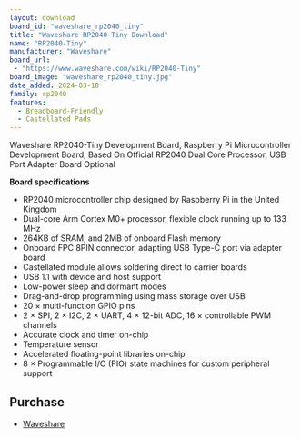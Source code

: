 ```yaml
---
layout: download
board_id: "waveshare_rp2040_tiny"
title: "Waveshare RP2040-Tiny Download"
name: "RP2040-Tiny"
manufacturer: "Waveshare"
board_url:
 - "https://www.waveshare.com/wiki/RP2040-Tiny"
board_image: "waveshare_rp2040_tiny.jpg"
date_added: 2024-03-18
family: rp2040
features:
  - Breadboard-Friendly
  - Castellated Pads
---
```


Waveshare RP2040-Tiny Development Board, Raspberry Pi Microcontroller Development Board, Based On Official RP2040 Dual Core Processor, USB Port Adapter Board Optional

**Board specifications**

- RP2040 microcontroller chip designed by Raspberry Pi in the United Kingdom
- Dual-core Arm Cortex M0+ processor, flexible clock running up to 133 MHz
- 264KB of SRAM, and 2MB of onboard Flash memory
- Onboard FPC 8PIN connector, adapting USB Type-C port via adapter board
- Castellated module allows soldering direct to carrier boards
- USB 1.1 with device and host support
- Low-power sleep and dormant modes
- Drag-and-drop programming using mass storage over USB
- 20 × multi-function GPIO pins
- 2 × SPI, 2 × I2C, 2 × UART, 4 × 12-bit ADC, 16 × controllable PWM channels
- Accurate clock and timer on-chip
- Temperature sensor
- Accelerated floating-point libraries on-chip
- 8 × Programmable I/O (PIO) state machines for custom peripheral support

## Purchase
* [Waveshare](https://www.waveshare.com/rp2040-tiny.htm)
